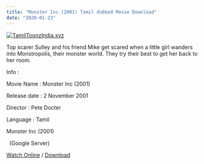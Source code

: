 ```yaml
---
title: "Monster Inc (2001) Tamil dubbed Movie Download"
date: "2020-01-23"
---
```


[![TamilToonzIndia.xyz](https://1.bp.blogspot.com/-siE2Cd29V8k/XioQHF5OtRI/AAAAAAAAAZc/fT8hVekmnt8YyR8h3dJevg2zODO-JzG3QCLcBGAsYHQ/s320/Monsters{f216006c657ec1a5ed06024de5f69d9b163acc7023fc8ad1765907c25dd17e7b}2BInc{f216006c657ec1a5ed06024de5f69d9b163acc7023fc8ad1765907c25dd17e7b}2B{f216006c657ec1a5ed06024de5f69d9b163acc7023fc8ad1765907c25dd17e7b}2528TamilToonzIndia.xyz{f216006c657ec1a5ed06024de5f69d9b163acc7023fc8ad1765907c25dd17e7b}2529.jpg "Tamil Toonz India ")](https://1.bp.blogspot.com/-siE2Cd29V8k/XioQHF5OtRI/AAAAAAAAAZc/fT8hVekmnt8YyR8h3dJevg2zODO-JzG3QCLcBGAsYHQ/s1600/Monsters{f216006c657ec1a5ed06024de5f69d9b163acc7023fc8ad1765907c25dd17e7b}2BInc{f216006c657ec1a5ed06024de5f69d9b163acc7023fc8ad1765907c25dd17e7b}2B{f216006c657ec1a5ed06024de5f69d9b163acc7023fc8ad1765907c25dd17e7b}2528TamilToonzIndia.xyz{f216006c657ec1a5ed06024de5f69d9b163acc7023fc8ad1765907c25dd17e7b}2529.jpg)

Top scarer Sulley and his friend Mike get scared when a little girl wanders into Monstropolis, their monster world. They try their best to get her back to her room.

  

  

Info :

  

Movie Name : Monster Inc (2001)

Release date : 2 November 2001

Director : Pete Docter

Language : Tamil

Monster Inc (2001)

  (Google Server)

[Watch Online](https://gplinks.in/TQ5lnv1h) / [Download](https://gplinks.in/TQ5lnv1h)
